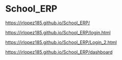 # School_ERP

https://jrlopez185.github.io/School_ERP/

https://jrlopez185.github.io/School_ERP/login.html

https://jrlopez185.github.io/School_ERP/Login_2.html

https://jrlopez185.github.io/School_ERP/dashboard
